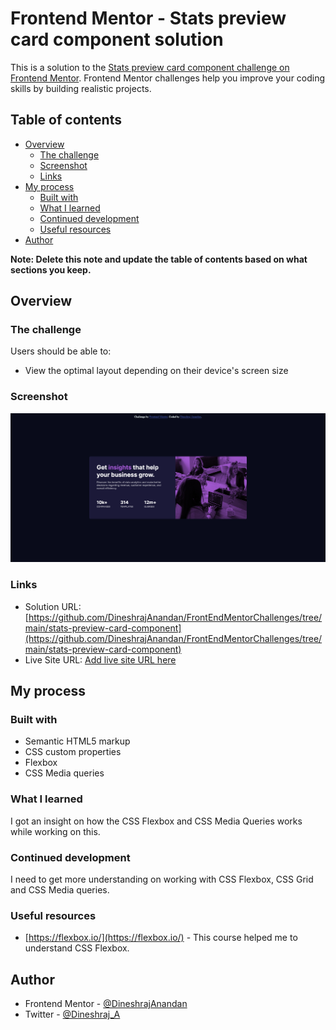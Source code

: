# Frontend Mentor - Stats preview card component solution

This is a solution to the [Stats preview card component challenge on Frontend Mentor](https://www.frontendmentor.io/challenges/stats-preview-card-component-8JqbgoU62). Frontend Mentor challenges help you improve your coding skills by building realistic projects. 

## Table of contents

- [Overview](#overview)
  - [The challenge](#the-challenge)
  - [Screenshot](#screenshot)
  - [Links](#links)
- [My process](#my-process)
  - [Built with](#built-with)
  - [What I learned](#what-i-learned)
  - [Continued development](#continued-development)
  - [Useful resources](#useful-resources)
- [Author](#author)

**Note: Delete this note and update the table of contents based on what sections you keep.**

## Overview

### The challenge

Users should be able to:

- View the optimal layout depending on their device's screen size

### Screenshot

![Screenshot](./design/MySolution/screenshot.png)

### Links

- Solution URL: [https://github.com/DineshrajAnandan/FrontEndMentorChallenges/tree/main/stats-preview-card-component](https://github.com/DineshrajAnandan/FrontEndMentorChallenges/tree/main/stats-preview-card-component)
- Live Site URL: [Add live site URL here](https://your-live-site-url.com)

## My process

### Built with

- Semantic HTML5 markup
- CSS custom properties
- Flexbox
- CSS Media queries


### What I learned

I got an insight on how the CSS Flexbox and CSS Media Queries works while working on this.


### Continued development

I need to get more understanding on working with CSS Flexbox, CSS Grid and CSS Media queries.

### Useful resources

- [https://flexbox.io/](https://flexbox.io/) - This course helped me to understand CSS Flexbox.

## Author

- Frontend Mentor - [@DineshrajAnandan](https://www.frontendmentor.io/profile/DineshrajAnandan)
- Twitter - [@Dineshraj_A](https://www.twitter.com/Dineshraj_A)

